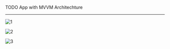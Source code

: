 TODO App with MVVM Architechture 
___________________________________________________________________________________________________________

![1](https://user-images.githubusercontent.com/49591831/150787995-6b0282fa-5a9d-4904-94ea-18ec4a9de58a.jpeg) 

![2](https://user-images.githubusercontent.com/49591831/150788044-5601e3ae-c2ac-4bd2-af9c-291b54f628e4.jpeg) 

![3](https://user-images.githubusercontent.com/49591831/150788050-4f353e18-e7dd-4338-842c-fa84885d7a02.jpeg)

